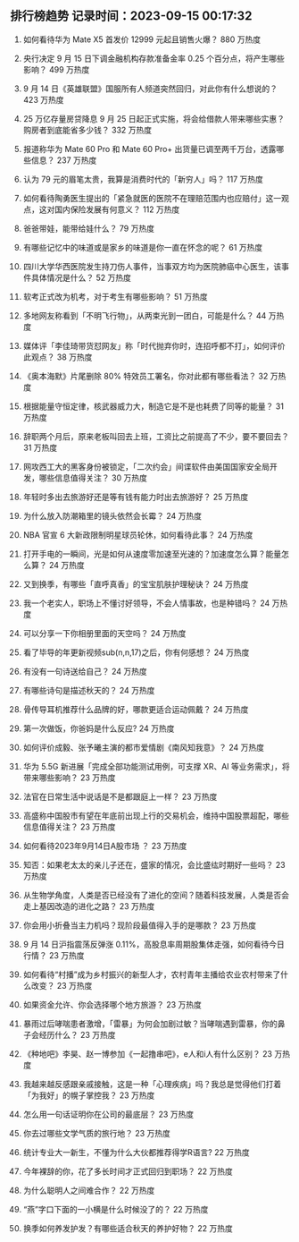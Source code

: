 
## 排行榜趋势 记录时间：2023-09-15 00:17:32
  
  1. 如何看待华为 Mate X5 首发价 12999 元起且销售火爆？ 880 万热度
    
  2. 央行决定 9 月 15 日下调金融机构存款准备金率 0.25 个百分点，将产生哪些影响？ 499 万热度
    
  3. 9 月 14 日《英雄联盟》国服所有人频道突然回归，对此你有什么想说的？ 423 万热度
    
  4. 25 万亿存量房贷降息 9 月 25 日起正式实施，将会给借款人带来哪些实惠？购房者到底能省多少钱？ 332 万热度
    
  5. 报道称华为 Mate 60 Pro 和 Mate 60 Pro+ 出货量已调至两千万台，透露哪些信息？ 237 万热度
    
  6. 认为 79 元的眉笔太贵，我算是消费时代的「新穷人」吗？ 117 万热度
    
  7. 如何看待陶勇医生提出的「紧急就医的医院不在理赔范围内也应赔付」这一观点，这对国内保险发展有何意义？ 112 万热度
    
  8. 爸爸带娃，能带给娃什么？ 79 万热度
    
  9. 有哪些记忆中的味道或是家乡的味道是你一直在怀念的呢？ 61 万热度
    
  10. 四川大学华西医院发生持刀伤人事件，当事双方均为医院肺癌中心医生，该事件具体情况是什么？ 52 万热度
    
  11. 软考正式改为机考，对于考生有哪些影响？ 51 万热度
    
  12. 多地网友称看到「不明飞行物」，从两束光到一团白，可能是什么？ 44 万热度
    
  13. 媒体评「李佳琦带货怼网友」称「时代抛弃你时，连招呼都不打」，如何评价此观点？ 38 万热度
    
  14. 《奥本海默》片尾删除 80% 特效员工署名，你对此都有哪些看法？ 32 万热度
    
  15. 根据能量守恒定律，核武器威力大，制造它是不是也耗费了同等的能量？ 31 万热度
    
  16. 辞职两个月后，原来老板叫回去上班，工资比之前提高了不少，要不要回去？ 31 万热度
    
  17. 网攻西工大的黑客身份被锁定，「二次约会」间谍软件由美国国家安全局开发，哪些信息值得关注？ 30 万热度
    
  18. 年轻时多出去旅游好还是等有钱有能力时出去旅游好？ 25 万热度
    
  19. 为什么放入防潮箱里的镜头依然会长霉？ 24 万热度
    
  20. NBA 官宣 6 大新政限制明星球员轮休，如何看待此事？ 24 万热度
    
  21. 打开手电的一瞬间，光是如何从速度零加速至光速的？加速度怎么算？能量怎么算？ 24 万热度
    
  22. 又到换季，有哪些「直呼真香」的宝宝肌肤护理秘诀？ 24 万热度
    
  23. 我一个老实人，职场上不懂讨好领导，不会人情事故，也是种错吗？ 24 万热度
    
  24. 可以分享一下你相册里面的天空吗？ 24 万热度
    
  25. 看了毕导的年更新视频sub(n,n,17)之后，你有何感想？ 24 万热度
    
  26. 有没有一句诗送给自己？ 24 万热度
    
  27. 有哪些诗句是描述秋天的？ 24 万热度
    
  28. 骨传导耳机推荐什么品牌的好，哪款更适合运动佩戴？ 24 万热度
    
  29. 第一次做饭，你爸妈是什么反应? 24 万热度
    
  30. 如何评价成毅、张予曦主演的都市爱情剧《南风知我意》？ 24 万热度
    
  31. 华为 5.5G 新进展「完成全部功能测试用例，可支撑 XR、AI 等业务需求」，将带来哪些影响？ 23 万热度
    
  32. 法官在日常生活中说话是不是都跟庭上一样？ 23 万热度
    
  33. 高盛称中国股市有望在年底前出现上行的交易机会，维持中国股票超配，哪些信息值得关注？ 23 万热度
    
  34. 如何看待2023年9月14日A股市场 ？ 23 万热度
    
  35. 知否：如果老太太的亲儿子还在，盛家的情况，会比盛纮时期好一些吗？ 23 万热度
    
  36. 从生物学角度，人类是否已经没有了进化的空间？随着科技发展，人类是否会走上基因改造的进化之路？ 23 万热度
    
  37. 你会用小折叠当主力机吗？现阶段最值得入手的是哪款？ 23 万热度
    
  38. 9 月 14 日沪指震荡反弹涨 0.11%，高股息率周期股集体走强，如何看待今日行情？ 23 万热度
    
  39. 如何看待“村播”成为乡村振兴的新型人才，农村青年主播给农业农村带来了什么改变？ 23 万热度
    
  40. 如果资金允许、你会选择哪个地方旅游？ 23 万热度
    
  41. 暴雨过后哮喘患者激增，「雷暴」为何会加剧过敏？当哮喘遇到雷暴，你的鼻子会经历什么？ 23 万热度
    
  42. 《种地吧》李昊、赵一博参加《一起撸串吧》，e人和i人有什么区别？ 23 万热度
    
  43. 我越来越反感跟亲戚接触，这是一种「心理疾病」吗？我总是觉得他们打着「为我好」的幌子掌控我？ 23 万热度
    
  44. 怎么用一句话证明你在公司的最底层？ 23 万热度
    
  45. 你去过哪些文学气质的旅行地？ 23 万热度
    
  46. 统计专业大一新生，不懂为什么大伙都推荐得学R语言? 22 万热度
    
  47. 今年裸辞的你，花了多长时间才正式回归到职场？ 22 万热度
    
  48. 为什么聪明人之间难合作？ 22 万热度
    
  49. “燕”字口下面的一小横是什么时候没了的？ 22 万热度
    
  50. 换季如何养发护发？有哪些适合秋天的养护好物？ 22 万热度
    